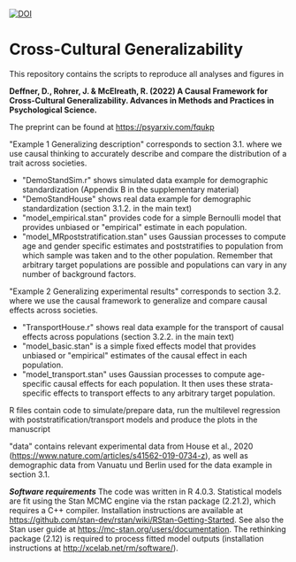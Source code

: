 <a href="https://zenodo.org/badge/latestdoi/353287502"><img src="https://zenodo.org/badge/353287502.svg" alt="DOI"></a>

# Cross-Cultural Generalizability

This repository contains the scripts to reproduce all analyses and figures in 

****Deffner, D., Rohrer, J. & McElreath, R. (2022) A Causal Framework for Cross-Cultural Generalizability. Advances in Methods and Practices in Psychological Science.****

The preprint can be found at https://psyarxiv.com/fqukp

"Example 1 Generalizing description" corresponds to section 3.1. where we use causal thinking to accurately describe and compare the distribution of a trait across societies.

- "DemoStandSim.r" shows simulated data example for demographic standardization (Appendix B in the supplementary material)
- "DemoStandHouse" shows real data example for demographic standardization (section 3.1.2. in the main text)
- "model_empirical.stan" provides code for a simple Bernoulli model that provides unbiased or "empirical" estimate in each population. 
- "model_MRpoststratification.stan" uses Gaussian processes to compute age and gender specific estimates and poststratifies to population from which sample was taken and to the other population. Remember that arbitrary target populations are possible and populations can vary in any number of background factors.


"Example 2 Generalizing experimental results" corresponds to section 3.2. where we use the causal framework to generalize and compare causal effects across societies.

- "TransportHouse.r" shows real data example for the transport of causal effects across populations (section 3.2.2. in the main text)
- "model_basic.stan" is a simple fixed effects model that provides unbiased or "empirical" estimates of the causal effect in each population.
- "model_transport.stan" uses Gaussian processes to compute age-specific causal effects for each population. It then uses these strata-specific effects to transport effects to any arbitrary target population.

R files contain code to simulate/prepare data, run the multilevel regression with poststratification/transport models and produce the plots in the manuscript

"data" contains relevant experimental data from House et al., 2020 (https://www.nature.com/articles/s41562-019-0734-z), 
as well as demographic data from Vanuatu und Berlin used for the data example in section 3.1.

***Software requirements***
The code was written in R 4.0.3. Statistical models are fit using the Stan MCMC engine via the rstan package (2.21.2), which requires a C++ compiler. Installation        instructions are available at https://github.com/stan-dev/rstan/wiki/RStan-Getting-Started. See also the Stan user guide at https://mc-stan.org/users/documentation. The rethinking package (2.12) is required to process fitted model outputs (installation instructions at http://xcelab.net/rm/software/).


